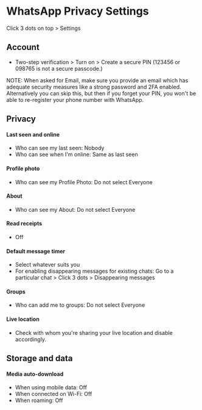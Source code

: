 # WhatsApp Privacy Settings

Click 3 dots on top > Settings



## Account
- Two-step verification > Turn on > Create a secure PIN (123456 or 098765 is not a secure passcode.)

NOTE: When asked for Email, make sure you provide an email which has adequate security measures like a strong password and 2FA enabled. Alternatively you can skip this, but then if you forget your PIN, you won't be able to re-register your phone number with WhatsApp.



## Privacy

#### Last seen and online
- Who can see my last seen: Nobody
- Who can see when I'm online: Same as last seen

#### Profile photo
- Who can see my Profile Photo: Do not select Everyone

#### About
- Who can see my About: Do not select Everyone

#### Read receipts
- Off

#### Default message timer
- Select whatever suits you
- For enabling disappearing messages for existing chats: Go to a particular chat > Click 3 dots > Disappearing messages

#### Groups
- Who can add me to groups: Do not select Everyone

#### Live location
- Check with whom you're sharing your live location and disable accordingly.



## Storage and data

#### Media auto-download
- When using mobile data: Off
- When connected on Wi-Fi: Off
- When roaming: Off